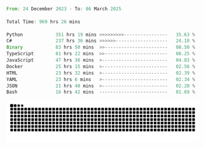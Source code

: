 <!--START_SECTION:waka-->

```rust
From: 24 December 2023 - To: 06 March 2025

Total Time: 969 hrs 26 mins

Python            351 hrs 19 mins >>>>>>>>>----------------   35.63 %
C#                237 hrs 36 mins >>>>>>-------------------   24.10 %
Binary            83 hrs 50 mins  >>-----------------------   08.50 %
TypeScript        81 hrs 22 mins  >>-----------------------   08.25 %
JavaScript        47 hrs 36 mins  >------------------------   04.83 %
Docker            25 hrs 15 mins  >------------------------   02.56 %
HTML              23 hrs 32 mins  >------------------------   02.39 %
YAML              23 hrs 6 mins   >------------------------   02.34 %
JSON              21 hrs 40 mins  >------------------------   02.20 %
Bash              16 hrs 42 mins  -------------------------   01.69 %
```

<!--END_SECTION:waka-->


<picture>
  <source media="(prefers-color-scheme: dark)" srcset="https://raw.githubusercontent.com/jeerawut97/jeerawut97/output/github-contribution-grid-snake.svg">
  <img alt="github contribution grid snake animation" src="https://raw.githubusercontent.com/jeerawut97/jeerawut97/output/github-contribution-grid-snake.svg">
</picture>
